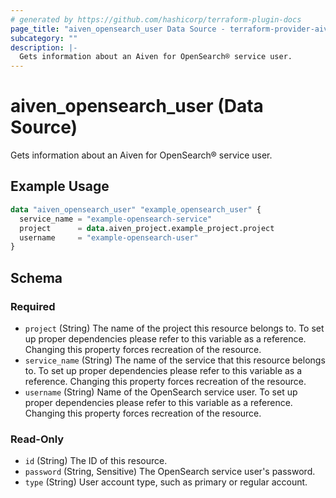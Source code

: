 ```yaml
---
# generated by https://github.com/hashicorp/terraform-plugin-docs
page_title: "aiven_opensearch_user Data Source - terraform-provider-aiven"
subcategory: ""
description: |-
  Gets information about an Aiven for OpenSearch® service user.
---
```


# aiven_opensearch_user (Data Source)

Gets information about an Aiven for OpenSearch® service user.

## Example Usage

```terraform
data "aiven_opensearch_user" "example_opensearch_user" {
  service_name = "example-opensearch-service"
  project      = data.aiven_project.example_project.project
  username     = "example-opensearch-user"
}
```

<!-- schema generated by tfplugindocs -->
## Schema

### Required

- `project` (String) The name of the project this resource belongs to. To set up proper dependencies please refer to this variable as a reference. Changing this property forces recreation of the resource.
- `service_name` (String) The name of the service that this resource belongs to. To set up proper dependencies please refer to this variable as a reference. Changing this property forces recreation of the resource.
- `username` (String) Name of the OpenSearch service user. To set up proper dependencies please refer to this variable as a reference. Changing this property forces recreation of the resource.

### Read-Only

- `id` (String) The ID of this resource.
- `password` (String, Sensitive) The OpenSearch service user's password.
- `type` (String) User account type, such as primary or regular account.
